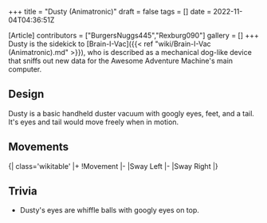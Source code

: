 +++
title = "Dusty (Animatronic)"
draft = false
tags = []
date = 2022-11-04T04:36:51Z

[Article]
contributors = ["BurgersNuggs445","Rexburg090"]
gallery = []
+++
Dusty is the sidekick to [Brain-I-Vac]({{< ref "wiki/Brain-I-Vac (Animatronic).md" >}}), who is described as a mechanical dog-like device that sniffs out new data for the Awesome Adventure Machine's main computer.

## Design ##
Dusty is a basic handheld duster vacuum with googly eyes, feet, and a tail. It's eyes and tail would move freely when in motion.

## Movements ##
{| class='wikitable'
|+
!Movement
|-
|Sway Left
|-
|Sway Right
|}

## Trivia ##

* Dusty's eyes are whiffle balls with googly eyes on top.